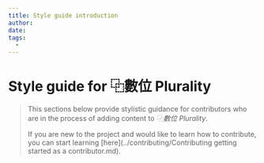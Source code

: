 ```yaml
---
title: Style guide introduction
author:
date: 
tags:
  - 
---
```


# Style guide for ⿻數位 Plurality

> This sections below provide stylistic guidance for contributors who are in the process of adding content to *⿻數位 Plurality*.  
>
> If you are new to the project and would like to learn how to contribute, you can start learning [here](../contributing/Contributing getting started as a contributor.md).
